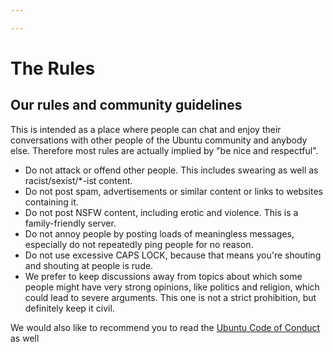 ```yaml
---

---
```


# The Rules

## Our rules and community guidelines

This is intended as a place where people can chat and enjoy their conversations with other people of the Ubuntu community and anybody else. Therefore most rules are actually implied by "be nice and respectful".

- Do not attack or offend other people. This includes swearing as well as racist/sexist/*-ist content.
- Do not post spam, advertisements or similar content or links to websites containing it.
- Do not post NSFW content, including erotic and violence. This is a family-friendly server.
- Do not annoy people by posting loads of meaningless messages, especially do not repeatedly ping people for no reason.
- Do not use excessive CAPS LOCK, because that means you're shouting and shouting at people is rude.
- We prefer to keep discussions away from topics about which some people might have very strong opinions, like politics and religion, which could lead to severe arguments. This one is not a strict prohibition, but definitely keep it civil.


We would also like to recommend you to read the [Ubuntu Code of Conduct](https://www.ubuntu.com/about/about-ubuntu/conduct) as well

